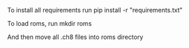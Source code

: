 To install all requirements run
pip install -r "requirements.txt"

To load roms, run
mkdir roms

And then move all .ch8 files into roms directory